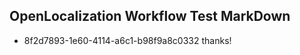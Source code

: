 ## OpenLocalization Workflow Test MarkDown
* 8f2d7893-1e60-4114-a6c1-b98f9a8c0332 thanks!

<!--HONumber=Jul16_HO2-->


